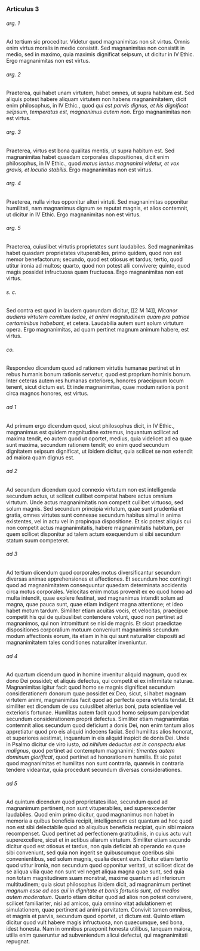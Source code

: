 ### Articulus 3

###### arg. 1
Ad tertium sic proceditur. Videtur quod magnanimitas non sit virtus. Omnis enim virtus moralis in medio consistit. Sed magnanimitas non consistit in medio, sed in maximo, quia maximis dignificat seipsum, ut dicitur in IV Ethic. Ergo magnanimitas non est virtus.

###### arg. 2
Praeterea, qui habet unam virtutem, habet omnes, ut supra habitum est. Sed aliquis potest habere aliquam virtutem non habens magnanimitatem, dicit enim philosophus, in IV Ethic., quod *qui est parvis dignus, et his dignificat seipsum, temperatus est, magnanimus autem non*. Ergo magnanimitas non est virtus.

###### arg. 3
Praeterea, virtus est bona qualitas mentis, ut supra habitum est. Sed magnanimitas habet quasdam corporales dispositiones, dicit enim philosophus, in IV Ethic., quod *motus lentus magnanimi videtur, et vox gravis, et locutio stabilis*. Ergo magnanimitas non est virtus.

###### arg. 4
Praeterea, nulla virtus opponitur alteri virtuti. Sed magnanimitas opponitur humilitati, nam magnanimus dignum se reputat magnis, et alios contemnit, ut dicitur in IV Ethic. Ergo magnanimitas non est virtus.

###### arg. 5
Praeterea, cuiuslibet virtutis proprietates sunt laudabiles. Sed magnanimitas habet quasdam proprietates vituperabiles, primo quidem, quod non est memor benefactorum; secundo, quod est otiosus et tardus; tertio, quod utitur ironia ad multos; quarto, quod non potest alii convivere; quinto, quod magis possidet infructuosa quam fructuosa. Ergo magnanimitas non est virtus.

###### s. c.
Sed contra est quod in laudem quorundam dicitur, [[2 M 14]], *Nicanor audiens virtutem comitum Iudae, et animi magnitudinem quam pro patriae certaminibus habebant,* et cetera. Laudabilia autem sunt solum virtutum opera. Ergo magnanimitas, ad quam pertinet magnum animum habere, est virtus.

###### co.
Respondeo dicendum quod ad rationem virtutis humanae pertinet ut in rebus humanis bonum rationis servetur, quod est proprium hominis bonum. Inter ceteras autem res humanas exteriores, honores praecipuum locum tenent, sicut dictum est. Et inde magnanimitas, quae modum rationis ponit circa magnos honores, est virtus.

###### ad 1
Ad primum ergo dicendum quod, sicut philosophus dicit, in IV Ethic., magnanimus est quidem magnitudine extremus, inquantum scilicet ad maxima tendit, eo autem quod ut oportet, medius, quia videlicet ad ea quae sunt maxima, secundum rationem tendit; eo enim quod secundum dignitatem seipsum dignificat, ut ibidem dicitur, quia scilicet se non extendit ad maiora quam dignus est.

###### ad 2
Ad secundum dicendum quod connexio virtutum non est intelligenda secundum actus, ut scilicet cuilibet competat habere actus omnium virtutum. Unde actus magnanimitatis non competit cuilibet virtuoso, sed solum magnis. Sed secundum principia virtutum, quae sunt prudentia et gratia, omnes virtutes sunt connexae secundum habitus simul in anima existentes, vel in actu vel in propinqua dispositione. Et sic potest aliquis cui non competit actus magnanimitatis, habere magnanimitatis habitum, per quem scilicet disponitur ad talem actum exequendum si sibi secundum statum suum competeret.

###### ad 3
Ad tertium dicendum quod corporales motus diversificantur secundum diversas animae apprehensiones et affectiones. Et secundum hoc contingit quod ad magnanimitatem consequuntur quaedam determinata accidentia circa motus corporales. Velocitas enim motus provenit ex eo quod homo ad multa intendit, quae explere festinat, sed magnanimus intendit solum ad magna, quae pauca sunt, quae etiam indigent magna attentione; et ideo habet motum tardum. Similiter etiam acuitas vocis, et velocitas, praecipue competit his qui de quibuslibet contendere volunt, quod non pertinet ad magnanimos, qui non intromittunt se nisi de magnis. Et sicut praedictae dispositiones corporalium motuum conveniunt magnanimis secundum modum affectionis eorum, ita etiam in his qui sunt naturaliter dispositi ad magnanimitatem tales conditiones naturaliter inveniuntur.

###### ad 4
Ad quartum dicendum quod in homine invenitur aliquid magnum, quod ex dono Dei possidet; et aliquis defectus, qui competit ei ex infirmitate naturae. Magnanimitas igitur facit quod homo se magnis dignificet secundum considerationem donorum quae possidet ex Deo, sicut, si habet magnam virtutem animi, magnanimitas facit quod ad perfecta opera virtutis tendat. Et similiter est dicendum de usu cuiuslibet alterius boni, puta scientiae vel exterioris fortunae. Humilitas autem facit quod homo seipsum parvipendat secundum considerationem proprii defectus. Similiter etiam magnanimitas contemnit alios secundum quod deficiunt a donis Dei, non enim tantum alios appretiatur quod pro eis aliquid indecens faciat. Sed humilitas alios honorat, et superiores aestimat, inquantum in eis aliquid inspicit de donis Dei. Unde in Psalmo dicitur de viro iusto, *ad nihilum deductus est in conspectu eius malignus*, quod pertinet ad contemptum magnanimi; *timentes autem dominum glorificat*, quod pertinet ad honorationem humilis. Et sic patet quod magnanimitas et humilitas non sunt contraria, quamvis in contraria tendere videantur, quia procedunt secundum diversas considerationes.

###### ad 5
Ad quintum dicendum quod proprietates illae, secundum quod ad magnanimum pertinent, non sunt vituperabiles, sed superexcedenter laudabiles. Quod enim primo dicitur, quod magnanimus non habet in memoria a quibus beneficia recipit, intelligendum est quantum ad hoc quod non est sibi delectabile quod ab aliquibus beneficia recipiat, quin sibi maiora recompenset. Quod pertinet ad perfectionem gratitudinis, in cuius actu vult superexcellere, sicut et in actibus aliarum virtutum. Similiter etiam secundo dicitur quod est otiosus et tardus, non quia deficiat ab operando ea quae sibi conveniunt, sed quia non ingerit se quibuscumque operibus sibi convenientibus, sed solum magnis, qualia decent eum. Dicitur etiam tertio quod utitur ironia, non secundum quod opponitur veritati, ut scilicet dicat de se aliqua vilia quae non sunt vel neget aliqua magna quae sunt, sed quia non totam magnitudinem suam monstrat, maxime quantum ad inferiorum multitudinem; quia sicut philosophus ibidem dicit, ad magnanimum pertinet *magnum esse ad eos qui in dignitate et bonis fortunis sunt, ad medios autem moderatum*. Quarto etiam dicitur quod ad alios non potest convivere, scilicet familiariter, nisi ad amicos, quia omnino vitat adulationem et simulationem, quae pertinent ad animi parvitatem. Convivit tamen omnibus, et magnis et parvis, secundum quod oportet, ut dictum est. Quinto etiam dicitur quod vult habere magis infructuosa, non quaecumque, sed bona, idest honesta. Nam in omnibus praeponit honesta utilibus, tanquam maiora, utilia enim quaeruntur ad subveniendum alicui defectui, qui magnanimitati repugnat.

